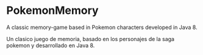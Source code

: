 # PokemonMemory

A classic memory-game based in Pokemon characters developed in Java 8.

Un clasico juego de memoria, basado en los personajes de la saga pokemon y desarrollado en Java 8.
